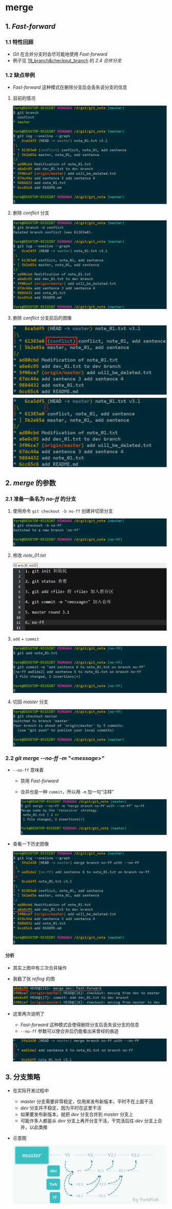 # merge

## 1. *Fast-forward*

### 1.1 特性回顾

- *Git* 在合并分支时会尽可能地使用 *Fast-forward*
- 例子见 <a href="" target="_blank">19_branch&checkout_branch</a> 的 *2.4 合并分支*

### 1.2 缺点举例

- *Fast-forward* 这种模式在删除分支后会丢失该分支的信息

1. 目前的情况

    ![](./imgs/24-01_git_log_--oneline_--graph.png)

2. 删除 *conflict* 分支

    ![](./imgs/24-02_git_branch_-d&git_log.png)

3. 删除 *conflict* 分支前后的图像

    ![](./imgs/24-03_Fast-forward_before&after.png)

## 2. *merge* 的参数

### 2.1 准备一条名为 *no\-ff* 的分支

1. 使用命令 `git checkout -b no-ff` 创建并切至分支

    ![](./imgs/24-04_git_checkout_-b_no-ff.png)

2. 修改 *note_01.txt*

    ![](./imgs/24-05_modify_note_01.png)

3. `add` + `commit`

    ![](./imgs/24-06_add&commit.png)

4. 切回 *master* 分支

    ![](./imgs/24-07_git_checkout_master.png)

### 2.2 *git merge \-\-no-ff \-m "<message\>"*

- `--no-ff` 意味着
    - 禁用 *Fast\-forward*
    - 合并也是一种 `commit`，所以用 `-m` 加一句“注释”

        ![](./imgs/24-08_git_merge_--no-ff_-m.png)

- 查看一下历史图像

    ![](./imgs/24-09_git_log_--oneline_--graph.png)

#### 分析

- 其实上图中有三次合并操作
- 我截了张 *reflog* 的图

    ![](./imgs/24-10_git_reflog_topography.png)

- 这里再次说明了

    - *Fast\-forward* 这种模式会使得删除分支后丢失该分支的信息
    - `--no-ff` 参数可以使合并后仍能看出来曾经的痕迹

    ![](./imgs/24-11_--no-ff.png)

## 3. 分支策略

- 在实际开发过程中
    - *master* 分支需要非常稳定，仅用来发布新版本，平时不在上面干活
    - *dev* 分支并不稳定，因为平时在这里干活
    - 如果要发布新版本，就把 *dev* 分支合并到 *master* 分支上
    - 可能许多人都是从 *dev* 分支上再开分支干活，干完活后往 *dev* 分支上合并，以此类推
- 示意图

    ![](./imgs/24-12_branch_strategy.png)